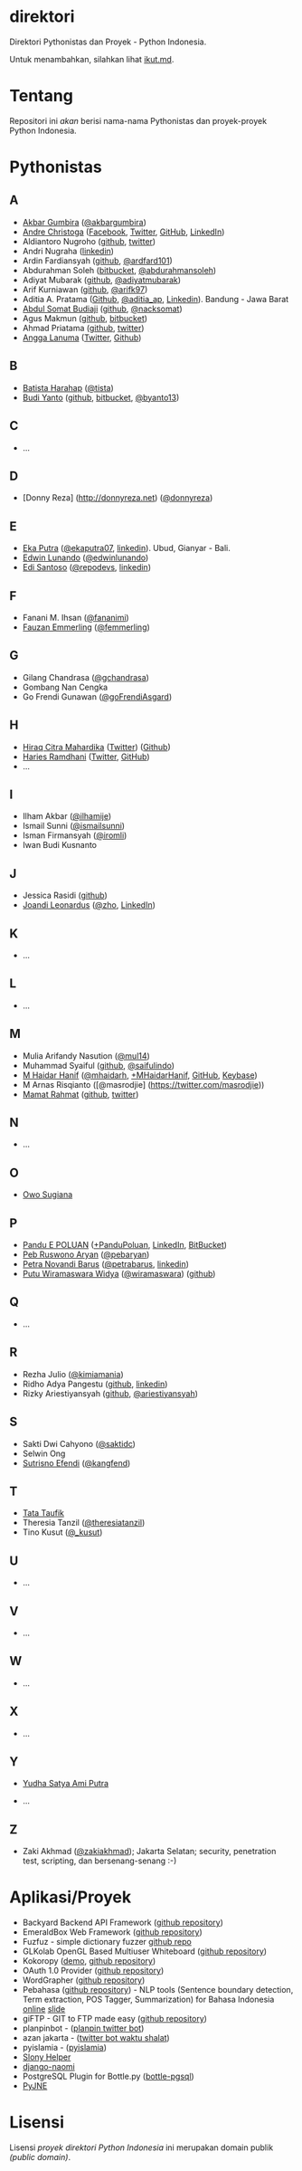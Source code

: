 direktori
=========

Direktori Pythonistas dan Proyek - Python Indonesia.

Untuk menambahkan, silahkan lihat [ikut.md](ikut.md).

Tentang
=======

Repositori ini _akan_ berisi nama-nama Pythonistas dan proyek-proyek Python Indonesia.

Pythonistas
===========

A
-
* [Akbar Gumbira](http://www.akbargumbira.com) ([@akbargumbira](http://www.twitter.com/akbargumbira))
* [Andre Christoga](https://christoga.github.io) ([Facebook](https://www.facebook.com/andrechristoga), [Twitter](https://www.twitter.com/andrechristoga), [GitHub](https://github.com/christoga), [LinkedIn](https://id.linkedin.com/in/andrechristoga))
* Aldiantoro Nugroho ([github](https://github.com/kriwil), [twitter](https://www.twitter.com/kriwil))
* Andri Nugraha ([linkedin](http://id.linkedin.com/in/andrinugraha))
* Ardin Fardiansyah ([github](http://github.com/ardfard), [@ardfard101](https://twitter.com/ardfard101))
* Abdurahman Soleh ([bitbucket](https://bitbucket.org/asoleh), [@abdurahmansoleh](https://twitter.com/abdurahmansoleh))
* Adiyat Mubarak ([github](https://github.com/Keda87), [@adiyatmubarak](https://twitter.com/adiyatmubarak))
* Arif Kurniawan ([github](http://github.com/raisoblast), [@arifk97](https://twitter.com/arifk97))
* Aditia A. Pratama ([Github](https://github.com/aditiapratama), [@aditia_ap](https://twitter.com/aditia_ap), [Linkedin](http://www.linkedin.com/in/aditiapratama)). Bandung - Jawa Barat
* [Abdul Somat Budiaji](http://budiaji.github.io/) ([github](http://github.com/budiaji), [@nacksomat](http://twitter.com/nacksomat))
* Agus Makmun ([github](https://github.com/agusmakmun), [bitbucket](https://bitbucket.org/summonagus/))
* Ahmad Priatama ([github](https://github.com/ahmadpriatama), [twitter](https://twitter.com/mammetow))
* [Angga Lanuma](https://lanuma.web.id) ([Twitter](https://twitter.com/agiant), [Github](https://github.com/lanuma))

B
-

* [Batista Harahap](http://resume.bango29.com) ([@tista](https://twitter.com/tista))
* [Budi Yanto](http://budiyanto.info) ([github](https://github.com/byanto), [bitbucket](https://bitbucket.org/byanto), [@byanto13](https://twitter.com/byanto13))

C
-

* ...

D
-

* [Donny Reza] (http://donnyreza.net) ([@donnyreza](https://twitter.com/donnyreza))

E
-

* [Eka Putra](https://github.com/ekaputra07) ([@ekaputra07](https://twitter.com/ekaputra07), [linkedin](http://www.linkedin.com/in/ekaputra07)). Ubud, Gianyar - Bali.
* [Edwin Lunando](https://github.com/edwinlunando) ([@edwinlunando](https://twitter.com/edwinlunando))
* [Edi Santoso](https://github.com/repodevs) ([@repodevs](https://twitter.com/repodevs), [linkedin](http://www.linkedin.com/in/repodevs))

F
-

* Fanani M. Ihsan ([@fananimi](http://twitter.com/fananimi))
* [Fauzan Emmerling](http://www.emfeld.com) ([@femmerling](http://twitter.com/femmerling))

G
-

* Gilang Chandrasa ([@gchandrasa](http://twitter.com/gchandrasa))
* Gombang Nan Cengka
* Go Frendi Gunawan ([@goFrendiAsgard](http://twitter.com/goFrendiAsgard))

H
-

* [Hiraq Citra Mahardika](https://id.linkedin.com/in/hiraq) ([Twitter](https://twitter.com/_hiraq)) ([Github](https://github.com/hiraq))
* [Haries Ramdhani](https://www.linkedin.com/in/haries-ramdhani-099450b8/) ([Twitter](https://twitter.com/harieesss), [GitHub](https://github.com/hariesramdhani))
* ...

I
-

* Ilham Akbar ([@ilhamije](http://twitter.com/ilhamije))
* Ismail Sunni ([@ismailsunni](http://twitter.com/ismailsunni))
* Isman Firmansyah ([@iromli](http://twitter.com/iromli))
* Iwan Budi Kusnanto

J
-

* Jessica Rasidi ([github](http://github.com/jessicarasidi))
* [Joandi Leonardus](http://www.joandilee.com) ([@zho](http://twitter.com/zho), [LinkedIn](http://www.linkedin.com/in/joandi))

K
-

* ...

L
-

* ...

M
-

* Mulia Arifandy Nasution ([@mul14](http://twitter.com/mul14))
* Muhammad Syaiful ([github](http://github.com/saifulindo), [@saifulindo](http://twitter.com/saifulindo))
* [M Haidar Hanif](http://mhaidarhanif.org) ([@mhaidarh](https://twitter.com/mhaidarh), [+MHaidarHanif](https://plus.google.com/+MHaidarHanif), [GitHub](https://github.com/mhaidarh), [Keybase](https://keybase.io/mhaidarh))
* M Arnas Risqianto ([@masrodjie] (https://twitter.com/masrodjie))
* [Mamat Rahmat](https://mamat-rahmat.github.io) ([github](https://github.com/mamat-rahmat), [twitter](https://twitter.com/coderbodoh))

N
-

* ...

O
-

* [Owo Sugiana](https://bitbucket.org/sugiana)

P
-
* [Pandu E POLUAN](https://github.com/pepoluan) ([+PanduPoluan](https://plus.google.com/+PanduPoluan/), [LinkedIn](https://id.linkedin.com/in/pepoluan), [BitBucket](https://bitbucket.org/pepoluan))
* [Peb Ruswono Aryan](http://github.com/pebbie) ([@pebaryan](http://twitter.com/pebaryan))
* [Petra Novandi Barus](http://petrabarus.net) ([@petrabarus](http://twitter.com/petrabarus), [linkedin](http://id.linkedin.com/in/petrabarus))
* [Putu Wiramaswara Widya](http://wiramaswara.blogspot.com) ([@wiramaswara](https://twitter.com/wiramaswara)) ([github](https://github.com/initrunlevel0))

Q
-

* ...

R
-

* Rezha Julio ([@kimiamania](http://twitter.com/kimiamania))
* Ridho Adya Pangestu ([github](http://github.com/ridhoadya), [linkedin](http://www.linkedin.com/in/ridhoadya))
* Rizky Ariestiyansyah ([github](https://github.com/ariestiyansyah), [@ariestiyansyah](https://twitter.com/ariestiyansyah))

S
-

* Sakti Dwi Cahyono ([@saktidc](http://twitter.com/saktidc))
* Selwin Ong
* [Sutrisno Efendi](http://github.com/kangfend) ([@kangfend](http://twitter.com/kangfend))

T
-

* [Tata Taufik](https://bitbucket.org/tatataufik/)
* Theresia Tanzil ([@theresiatanzil](http://twitter.com/theresiatanzil))
* Tino Kusut ([@_kusut](http://twitter.com/_kusut))

U
-

* ...

V
-

* ...

W
-

* ...

X
-

* ...

Y
-

* [Yudha Satya Ami Putra](http://github.com/blu3f4lc0n)

* ...

Z
--

* Zaki Akhmad ([@zakiakhmad](http://twitter.com/zakiakhmad)); Jakarta Selatan; security, penetration test, scripting, dan bersenang-senang :-)


Aplikasi/Proyek
===============

* Backyard Backend API Framework ([github repository](https://github.com/femmerling/backyard))
* EmeraldBox Web Framework ([github repository](https://github.com/femmerling/EmeraldBox))
* Fuzfuz - simple dictionary fuzzer [github repo](https://github.com/sakti/fuzfuz)
* GLKolab OpenGL Based Multiuser Whiteboard ([github repository](https://github.com/initrunlevel0/GLKolab))
* Kokoropy ([demo](http://kokoropy.herokuapp.com), [github repository](https://github.com/goFrendiAsgard/kokoropy))
* OAuth 1.0 Provider ([github repository](https://github.com/tistaharahap/oauth1-provider))
* WordGrapher ([github repository](https://github.com/tistaharahap/WordGraph))
* Pebahasa ([github repository](http://github.com/pebbie/pebahasa)) - NLP tools (Sentence boundary detection, Term extraction, POS Tagger, Summarization) for Bahasa Indonesia [online](http://nlp.pebbie.net) [slide](http://www.slideshare.net/pebbie/python-untuk-pemrosesan-teks-bahasa-indonesia)
* giFTP - GIT to FTP made easy ([github repository](https://github.com/ekaputra07/giFTP))
* planpinbot - ([planpin twitter bot](http://twitter.com/planpin))
* azan jakarta - ([twitter bot waktu shalat](http://twitter.com/azanjakarta))
* pyislamia - ([pyislamia](https://bitbucket.org/tatataufik/pyislamia.git))
* [Slony Helper](https://bitbucket.org/sugiana/slony-helper)
* [django-naomi](https://github.com/edwinlunando/django-naomi)
* PostgreSQL Plugin for Bottle.py ([bottle-pgsql](https://github.com/raisoblast/bottle-pgsql))
* [PyJNE](https://github.com/kangfend/py-jne)

Lisensi
=======

Lisensi *proyek direktori Python Indonesia* ini merupakan domain publik _(public domain)_.
